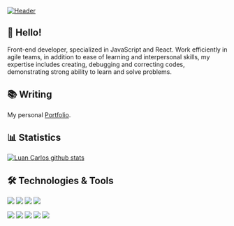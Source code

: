 [![Header](https://github.com/Luancss/Luancss/assets/104950187/90049546-f4fe-46bd-8072-84a9544bb7aa "Header")](https://github.com/Luancss)



## 👋 Hello! 
Front-end developer, specialized
in JavaScript and React. Work
efficiently in agile teams, in addition to
ease of learning and
interpersonal skills,
my expertise includes creating,
debugging and correcting codes,
demonstrating strong ability to
learn and solve problems.

## 📚 Writing
My personal [Portfolio](https://portfolio-website-luancss.vercel.app/).

## 📊 Statistics
[![Luan Carlos github stats](https://github-readme-stats-ten-gilt.vercel.app/api?username=Luancss&theme=dark&count_private=true)](https://github.com/anuraghazra/github-readme-stats)

## 🛠️ Technologies & Tools
![](https://img.shields.io/badge/Code-JavaScript-informational?style=flat&color=informational&logo=javascript)
![](https://img.shields.io/badge/Code-React-informational?style=flat&color=informational&logo=react)
![](https://img.shields.io/badge/Code-Next.js-informational?style=flat&color=informational&logo=next.js)
![](https://img.shields.io/badge/Code-TypeScript-informational?style=flat&color=informational)

![](https://img.shields.io/badge/Tool-HTML-informational?style=flat&color=warning&logo=html5)
![](https://img.shields.io/badge/Tool-CSS-informational?style=flat&color=warning&logo=css3)
![](https://img.shields.io/badge/Tool-SCSS-informational?style=flat&color=warning&logo=sass)
![](https://img.shields.io/badge/Tool-Tailwind_CSS-informational?style=flat&color=blue&logo=tailwind-css)
![](https://img.shields.io/badge/Tool-Git-informational?style=flat&color=success&logo=git)





<!--
